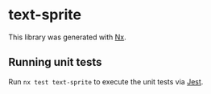 # text-sprite

This library was generated with [Nx](https://nx.dev).

## Running unit tests

Run `nx test text-sprite` to execute the unit tests via [Jest](https://jestjs.io).
